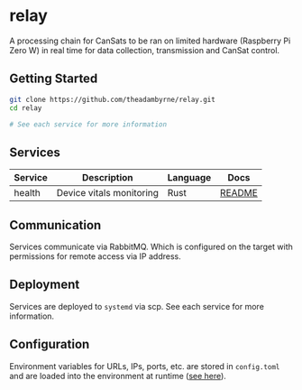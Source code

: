 # relay

A processing chain for CanSats to be ran on limited hardware (Raspberry Pi Zero W) in real time for data collection, transmission and CanSat control.

## Getting Started

```bash
git clone https://github.com/theadambyrne/relay.git
cd relay

# See each service for more information
```

## Services

| Service | Description | Language | Docs |
| ------- | ----------- | -------- | ------ |
| health | Device vitals monitoring | Rust | [README](./health/README.md) |

## Communication

Services communicate via RabbitMQ. Which is configured on the target with permissions for remote access via IP address.

## Deployment

Services are deployed to `systemd` via scp. See each service for more information.

## Configuration

Environment variables for URLs, IPs, ports, etc. are stored in `config.toml` and are loaded into the environment at runtime ([see here](config.toml)).
